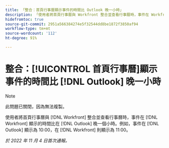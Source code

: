 ```yaml
---
title: 「整合：首頁行事曆顯示事件的時間比 Outlook 晚一小時」
description: 「使用者將首頁行事曆與 Workfront 整合並查看行事曆時，事件在 Workfront 顯示的時間比在 Outlook 晚一個小時。「例如，事件在 Outlook 顯示為 10:00，在 Workfront 則顯示為 11:00。」
hidefromtoc: true
source-git-commit: 2951a566384274e5f32544dd8be1872f3850af94
workflow-type: tm+mt
source-wordcount: '112'
ht-degree: 91%

---
```



# 整合：[!UICONTROL 首頁行事曆]顯示事件的時間比 [!DNL Outlook] 晚一小時

>[!NOTE]
>
>此問題已關閉，因為無法複製。

使用者將首頁行事曆與 [!DNL Workfront] 整合並查看行事曆時，事件在 [!DNL Workfront] 顯示的時間比在 [!DNL Outlook] 晚一個小時。例如，事件在 [!DNL Outlook] 顯示為 10:00，在 [!DNL Workfront] 則顯示為 11:00。

_於 2022 年 11 月 4 日首次通報。_

